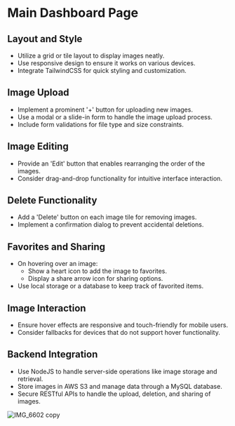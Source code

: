 # Main Dashboard Page

## Layout and Style
- Utilize a grid or tile layout to display images neatly.
- Use responsive design to ensure it works on various devices.
- Integrate TailwindCSS for quick styling and customization.

## Image Upload
- Implement a prominent '+' button for uploading new images.
- Use a modal or a slide-in form to handle the image upload process.
- Include form validations for file type and size constraints.

## Image Editing
- Provide an 'Edit' button that enables rearranging the order of the images.
- Consider drag-and-drop functionality for intuitive interface interaction.

## Delete Functionality
- Add a 'Delete' button on each image tile for removing images.
- Implement a confirmation dialog to prevent accidental deletions.

## Favorites and Sharing
- On hovering over an image:
  - Show a heart icon to add the image to favorites.
  - Display a share arrow icon for sharing options.
- Use local storage or a database to keep track of favorited items.

## Image Interaction
- Ensure hover effects are responsive and touch-friendly for mobile users.
- Consider fallbacks for devices that do not support hover functionality.

## Backend Integration
- Use NodeJS to handle server-side operations like image storage and retrieval.
- Store images in AWS S3 and manage data through a MySQL database.
- Secure RESTful APIs to handle the upload, deletion, and sharing of images.


![IMG_6602 copy](https://github.com/irasharma13/Aspect3D/assets/36807339/c11f047a-4205-4e5e-8089-5d54d7eba9d9)

